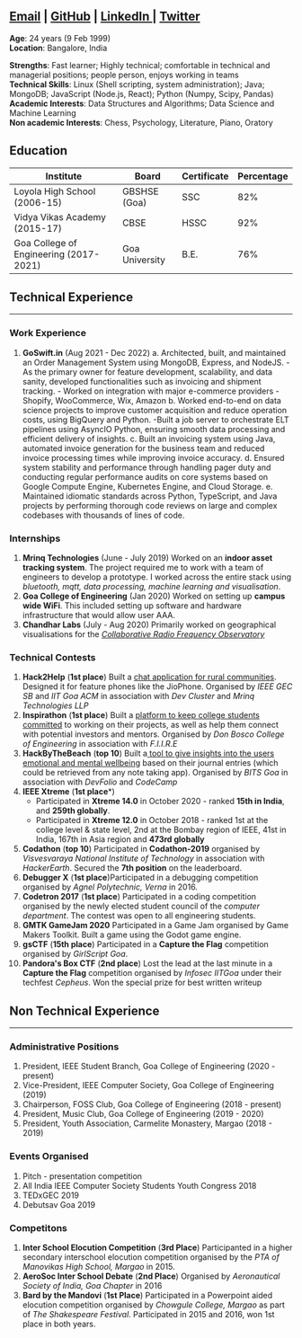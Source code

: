 [Email](mailto:juliusalphonso@pme.me) | [GitHub](https://github.com/JadeMaveric) | [LinkedIn ](https://www.linkedin.com/in/JuliusAlphonso/)| [Twitter](https://twitter.com/JuliusAlphonso)
-----

**Age**: 24 years (9 Feb 1999)  
**Location**: Bangalore, India

**Strengths**: Fast learner; Highly technical; comfortable in technical and managerial positions; people person, enjoys working in teams  
**Technical Skills**: Linux (Shell scripting, system administration); Java; MongoDB; JavaScript (Node.js, React); Python (Numpy, Scipy, Pandas)
**Academic Interests**: Data Structures and Algorithms; Data Science and Machine Learning  
**Non academic Interests**: Chess, Psychology, Literature, Piano, Oratory  

## **Education**

| **Institute**                             | **Board**      | **Certificate** | **Percentage**   |
| ----------------------------------------- | -------------- | --------------- | ---------------- |
| Loyola High School (2006-15)              | GBSHSE (Goa)   | SSC             | 82%              |
| Vidya Vikas Academy (2015-17)             | CBSE           | HSSC            | 92%              |
| Goa College of Engineering (2017-2021) | Goa University | B.E.            | 76%              |

## **Technical Experience**



------

### **Work Experience**
1. **GoSwift.in** (Aug 2021 - Dec 2022)
    a. Architected, built, and maintained an Order Management System using MongoDB, Express, and NodeJS.
        - As the primary owner for feature development, scalability, and data sanity, developed functionalities such as invoicing and shipment tracking.
        - Worked on integration with major e-commerce providers - Shopify, WooCommerce, Wix, Amazon
    b. Worked end-to-end on data science projects to improve customer acquisition and reduce operation costs, using BigQuery and Python.
        -Built a job server to orchestrate ELT pipelines using AsyncIO Python, ensuring smooth data processing and efficient delivery of insights.
    c. Built an invoicing system using Java, automated invoice generation for the business team and reduced invoice processing times while improving invoice accuracy.
    d. Ensured system stability and performance through handling pager duty and conducting regular performance audits on core systems based on Google Compute Engine, Kubernetes Engine, and Cloud Storage.
    e. Maintained idiomatic standards across Python, TypeScript, and Java projects by performing thorough code reviews on large and complex codebases with thousands of lines of code.


### **Internships**

1. **Mrinq Technologies** (June - July 2019) Worked on an **indoor asset tracking system**. The project required me to work with a team of engineers to develop a prototype. I worked across the entire stack using *bluetooth, mqtt, data processing, machine learning and visualisation*.
2. **Goa College of Engineering** (Jan 2020) Worked on setting up **campus wide WiFi**. This included setting up software and hardware infrastructure that would allow user AAA.
3. **Chandhar Labs** (July - Aug 2020) Primarily worked on geographical visualisations for the [*Collaborative Radio Frequency Observatory*](https://www.crfo.org/)

### **Technical Contests**

1. **Hack2Help** (**1st place**) Built a [chat application for rural communities](https://github.com/JadeMaveric/MessageBoard). Designed it for feature phones like the JioPhone. Organised by *IEEE GEC SB* and *IIT Goa ACM* in association with *Dev Cluster* and *Mrinq Technologies LLP*
2. **Inspirathon** (**1st place**) Built a [platform to keep college students committed](https://github.com/JadeMaveric/CollegeVenturers) to working on their projects, as well as help them connect with potential investors and mentors. Organised by *Don Bosco College of Engineering* in association with *F.I.I.R.E*
3. **HackByTheBeach** (**top 10**) Built a[ tool to give insights into the users emotional and mental wellbeing](https://github.com/JadeMaveric/HackByTheBeach) based on their journal entries (which could be retrieved from any note taking app). Organised by *BITS Goa* in association with *DevFolio* and *CodeCamp*
4. **IEEE Xtreme** (**1st place***)
    * Participated in **Xtreme 14.0** in October 2020 - ranked **15th in India**, and **259th globally**.
    * Participated in **Xtreme 12.0** in October 2018 - ranked 1st at the college level & state level, 2nd at the Bombay region of IEEE, 41st in India, 167th in Asia region and **473rd globally**
5. **Codathon** (**top 10**) Participated in **Codathon-2019** organised by *Visvesvaraya National Institute of Technology* in association with *HackerEarth*. Secured the **7th position** on the leaderboard.
6. **Debugger X** (**1st place**)Participated in a debugging competition organised by *Agnel Polytechnic, Verna* in 2016.
7. **Codetron 2017** (**1st place**) Participated in a coding competition organised by the newly elected student council of the *computer department*. The contest was open to all engineering students.
8. **GMTK GameJam 2020** Participated in a Game Jam organised by Game Makers Toolkit. Built a game using the Godot game engine.
9. **gsCTF** (**15th place**) Participated in a **Capture the Flag** competition organised by *GirlScript Goa*.
10. **Pandora's Box CTF** (**2nd place**) Lost the lead at the last minute in a **Capture the Flag** competition organised by *Infosec IITGoa* under their techfest *Cepheus*. Won the special prize for best written writeup

## **Non Technical Experience**



------



### **Administrative Positions**

1. President, IEEE Student Branch, Goa College of Engineering (2020 - present)
2. Vice-President, IEEE Computer Society, Goa College of Engineering (2019)
3. Chairperson, FOSS Club, Goa College of Engineering (2018 - present)
4. President, Music Club, Goa College of Engineering (2019 - 2020)
5. President, Youth Association, Carmelite Monastery, Margao (2018 - 2019)

### **Events Organised**

1. Pitch - presentation competition
2. All India IEEE Computer Society Students Youth Congress 2018
3. TEDxGEC 2019
4. Debutsav Goa 2019

### **Competitons**

1. **Inter School Elocution Competition** (**3rd Place**) Participanted in a higher secondary interschool elocution competition organised by the *PTA of Manovikas High School, Margao* in 2015.
2. **AeroSoc Inter School Debate** (**2nd Place**) Organised by *Aeronautical Society of India, Goa Chapter* in 2016
3. **Bard by the Mandovi** (**1st Place**) Participated in a Powerpoint aided elocution competition organised by *Chowgule College, Margao* as part of *The Shakespeare Festival*. Participated in 2015 and 2016, won 1st place in both years.
